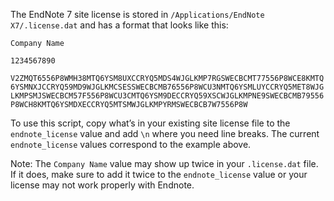 The EndNote 7 site license is stored in `/Applications/EndNote X7/.license.dat` and has a format that looks like this:

`Company Name`

`1234567890`

`V2ZMQT6556P8WMH38MTQ6YSM8UXCCRYQ5MDS4WJGLKMP7RGSWECBCMT77556P8WCE8KMTQ6YSMNXJCCRYQ59MD9WJGLKMCSESSWECBCMB76556P8WCU3NMTQ6YSMLUYCCRYQ5MET8WJGLKMPSMJSWECBCM57F556P8WCU3CMTQ6YSM9DECCRYQ59XSCWJGLKMPNE9SWECBCMB79556P8WCH8KMTQ6YSMDXECCRYQ5MTSMWJGLKMPYRMSWECBCB7W7556P8W`

To use this script, copy what’s in your existing site license file to the `endnote_license` value and add `\n` where you need line breaks.
The current `endnote_license` values correspond to the example above. 

Note: The `Company Name` value may show up twice in your `.license.dat` file. If it does, make sure to add it twice to the `endnote_license` value or your license may not work properly with Endnote.